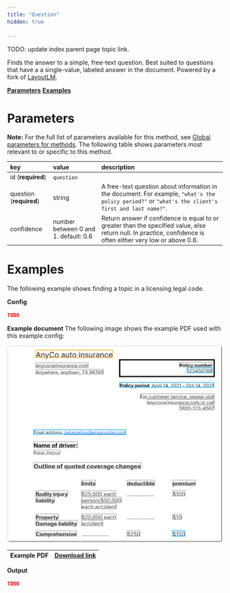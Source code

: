 ```yaml
---
title: "Question"
hidden: true

---
```


TODO: update index parent page topic link. 



Finds the answer to a simple, free-text question. Best suited to questions that have a a single-value, labeled answer in the document. Powered by a fork of [LayoutLM](https://github.com/microsoft/unilm/tree/master/layoutlm).

[**Parameters**](doc:topic#parameters)
[**Examples**](doc:topic#examples)

Parameters
=====

**Note:** For the full list of parameters available for this method, see [Global parameters for methods](doc:method#global-parameters-for-methods). The following table shows parameters most relevant to or specific to this method.

| key                     | value                                | description                                                  |
| :---------------------- | :----------------------------------- | :----------------------------------------------------------- |
| id (**required**)       | `question`                           |                                                              |
| question (**required**) | string                               | A free-text question about information in the document. For example, `"what's the policy period?"` or `"what's the client's first and last name?"`. |
| confidence              | number between 0 and 1. default: 0.6 | Return answer if confidence is equal to or greater than the specified value, else return null. In practice, confidence is often either very low or above 0.6. |

Examples
====



The following example shows finding a  topic in a licensing legal code.

**Config**

```json
TODO
```

**Example document**
The following image shows the example PDF used with this example config:

![Click to enlarge](https://raw.githubusercontent.com/sensible-hq/sensible-docs/main/readme-sync/assets/v0/images/final/question.png)

| Example PDF | [Download link](https://raw.githubusercontent.com/sensible-hq/sensible-docs/main/readme-sync/assets/v0/pdfs/TB_D.pdf) |
| ------------------------------- | ---------------------------------------------------------------------------------------------------------------------------------------- |



**Output**

```json
TDOO
```
